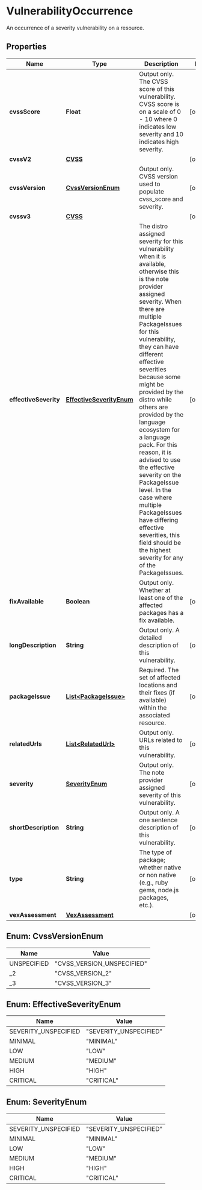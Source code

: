

# VulnerabilityOccurrence

An occurrence of a severity vulnerability on a resource.

## Properties

| Name | Type | Description | Notes |
|------------ | ------------- | ------------- | -------------|
|**cvssScore** | **Float** | Output only. The CVSS score of this vulnerability. CVSS score is on a scale of 0 - 10 where 0 indicates low severity and 10 indicates high severity. |  [optional] |
|**cvssV2** | [**CVSS**](CVSS.md) |  |  [optional] |
|**cvssVersion** | [**CvssVersionEnum**](#CvssVersionEnum) | Output only. CVSS version used to populate cvss_score and severity. |  [optional] |
|**cvssv3** | [**CVSS**](CVSS.md) |  |  [optional] |
|**effectiveSeverity** | [**EffectiveSeverityEnum**](#EffectiveSeverityEnum) | The distro assigned severity for this vulnerability when it is available, otherwise this is the note provider assigned severity. When there are multiple PackageIssues for this vulnerability, they can have different effective severities because some might be provided by the distro while others are provided by the language ecosystem for a language pack. For this reason, it is advised to use the effective severity on the PackageIssue level. In the case where multiple PackageIssues have differing effective severities, this field should be the highest severity for any of the PackageIssues. |  [optional] |
|**fixAvailable** | **Boolean** | Output only. Whether at least one of the affected packages has a fix available. |  [optional] |
|**longDescription** | **String** | Output only. A detailed description of this vulnerability. |  [optional] |
|**packageIssue** | [**List&lt;PackageIssue&gt;**](PackageIssue.md) | Required. The set of affected locations and their fixes (if available) within the associated resource. |  [optional] |
|**relatedUrls** | [**List&lt;RelatedUrl&gt;**](RelatedUrl.md) | Output only. URLs related to this vulnerability. |  [optional] |
|**severity** | [**SeverityEnum**](#SeverityEnum) | Output only. The note provider assigned severity of this vulnerability. |  [optional] |
|**shortDescription** | **String** | Output only. A one sentence description of this vulnerability. |  [optional] |
|**type** | **String** | The type of package; whether native or non native (e.g., ruby gems, node.js packages, etc.). |  [optional] |
|**vexAssessment** | [**VexAssessment**](VexAssessment.md) |  |  [optional] |



## Enum: CvssVersionEnum

| Name | Value |
|---- | -----|
| UNSPECIFIED | &quot;CVSS_VERSION_UNSPECIFIED&quot; |
| _2 | &quot;CVSS_VERSION_2&quot; |
| _3 | &quot;CVSS_VERSION_3&quot; |



## Enum: EffectiveSeverityEnum

| Name | Value |
|---- | -----|
| SEVERITY_UNSPECIFIED | &quot;SEVERITY_UNSPECIFIED&quot; |
| MINIMAL | &quot;MINIMAL&quot; |
| LOW | &quot;LOW&quot; |
| MEDIUM | &quot;MEDIUM&quot; |
| HIGH | &quot;HIGH&quot; |
| CRITICAL | &quot;CRITICAL&quot; |



## Enum: SeverityEnum

| Name | Value |
|---- | -----|
| SEVERITY_UNSPECIFIED | &quot;SEVERITY_UNSPECIFIED&quot; |
| MINIMAL | &quot;MINIMAL&quot; |
| LOW | &quot;LOW&quot; |
| MEDIUM | &quot;MEDIUM&quot; |
| HIGH | &quot;HIGH&quot; |
| CRITICAL | &quot;CRITICAL&quot; |



